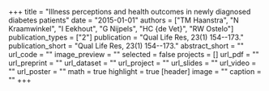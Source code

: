 +++
title = "Illness perceptions and health outcomes in newly diagnosed diabetes patients"
date = "2015-01-01"
authors = ["TM Haanstra", "N Kraamwinkel", "I Eekhout", "G Nijpels", "HC {de Vet}", "RW Ostelo"]
publication_types = ["2"]
publication = "Qual Life Res, 23(1) 154--173."
publication_short = "Qual Life Res, 23(1) 154--173."
abstract_short = ""
url_code = ""
image_preview = ""
selected = false
projects = []
url_pdf = ""
url_preprint = ""
url_dataset = ""
url_project = ""
url_slides = ""
url_video = ""
url_poster = ""
math = true
highlight = true
[header]
image = ""
caption = ""
+++
